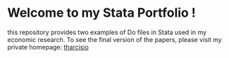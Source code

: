 # Welcome to my Stata Portfolio !
this repository provides two examples of Do files in Stata used in my economic research.
To see the final version of the papers, please visit my private homepage: [tharcisio](https://tharcisio-leone.com/)
